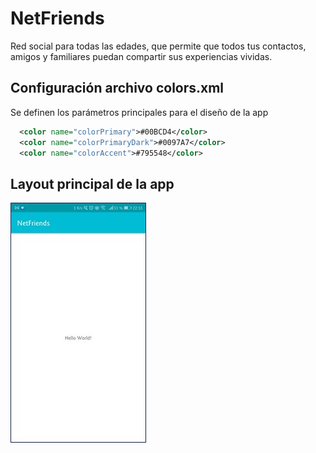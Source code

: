 # NetFriends

Red social para todas las edades, que permite que todos tus contactos, 
amigos y familiares puedan compartir sus experiencias vividas.

## Configuración archivo colors.xml

Se definen los parámetros principales para el diseño de la app

```xml
  <color name="colorPrimary">#00BCD4</color>
  <color name="colorPrimaryDark">#0097A7</color>
  <color name="colorAccent">#795548</color>
```
## Layout principal de la app

![Image text](https://github.com/rajila/NetFriends/blob/main/NetFriendsMain1.jpg)

